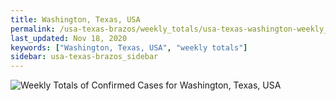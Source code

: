```yaml
---
title: Washington, Texas, USA
permalink: /usa-texas-brazos/weekly_totals/usa-texas-washington-weekly_totals.html
last_updated: Nov 18, 2020
keywords: ["Washington, Texas, USA", "weekly totals"]
sidebar: usa-texas-brazos_sidebar
---
```


![Weekly Totals of Confirmed Cases for Washington, Texas, USA](/covid_tracker/images/graphs/usa-texas-washington-weekly_totals_graph.png)
